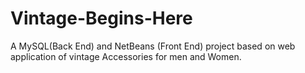 # Vintage-Begins-Here
A MySQL(Back End) and NetBeans (Front End) project based on web application of vintage Accessories for men and Women.

